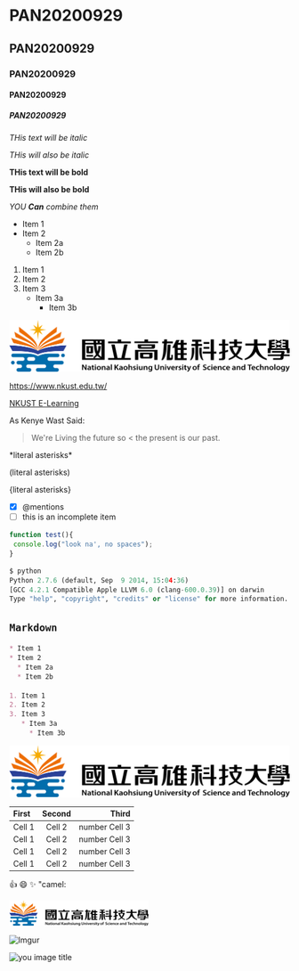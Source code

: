 # PAN20200929
## PAN20200929
### PAN20200929
#### PAN20200929
##### PAN20200929

*THis text will be italic*

_THis will also be italic_

**THis text will be bold**

__THis will also be bold__

*YOU **Can** combine them*

* Item 1
* Item 2
  * Item 2a
  * Item 2b
  
1. Item 1
2. Item 2
3. Item 3
   * Item 3a
     * Item 3b
     
![NKUST](nkust_s.png "高雄科大")

<https://www.nkust.edu.tw/>

[NKUST E-Learning](https://elearning.nkust.edu.tw/mooc/index.php)

As Kenye Wast Said:

> We're Living the future so
< the present is our past.

\*literal asterisks\*

\(literal asterisks\)

\{literal asterisks\}

- [X] @mentions
- [ ] this is an incomplete item

```Javascript
function test(){
 console.log("look na', no spaces");
}
```

```python
$ python
Python 2.7.6 (default, Sep  9 2014, 15:04:36)
[GCC 4.2.1 Compatible Apple LLVM 6.0 (clang-600.0.39)] on darwin
Type "help", "copyright", "credits" or "license" for more information.
```


## `Markdown`
``` Markdown
* Item 1
* Item 2
  * Item 2a
  * Item 2b
  
1. Item 1
2. Item 2
3. Item 3
   * Item 3a
     * Item 3b
```
![NKUST](nkust_s.png "高雄科大")

|First | Second | Third |
|:-----|:------:|------:|
|Cell 1| Cell 2 |number Cell 3 | 
|Cell 1| Cell 2 |number Cell 3 |
|Cell 1| Cell 2 |number Cell 3 |
|Cell 1| Cell 2 |number Cell 3 |

:+1:
:smile:
:sparkles:
"camel:

<img src= "https://github.com/Kevin-PAN66/PAN20200929/blob/master/nkust_s.png" alt = "you image title" width="250"/>

![Imgur](https://free.com.tw/blog/wp-content/uploads/2013/07/imgur2013-07-04_1201.png "Imgur")


<img src= "https://free.com.tw/blog/wp-content/uploads/2013/07/imgur2013-07-04_1201.png" alt = "you image title" width="250"/>
